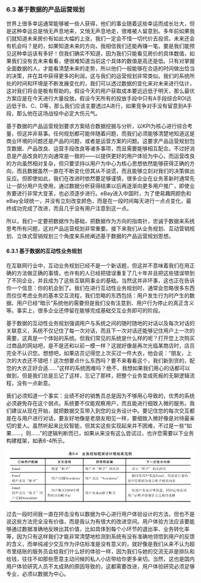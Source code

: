 ### 6.3 基于数据的产品运营规划

世界上很多幸运通常能够被一些人获得，他们的事业随着这些幸运而成长壮大，但是这种幸运总是悄无声息地来，又悄无声息地走，很难被人留意到。多年前如果我们就知道未来房价有如此大幅的上涨，我们一定会不惜一切代价去投资。未来还会有机会吗？是的，如果知道未来的方向，我相信我们还能再赚一笔。要是我们能预见这种幸运该有多好！但我们确实不知道，因为我们只能看见房价的具体数值，如果我们没有去未来看看，便很难知道当前这个具体的数值是高还是低。只有对掌握全面数据的人，才能看清楚未来的走势，所以他们一般能够在合适的时间做出恰当的决策，并在其中获得更多的利润，这与我们的运营规划非常类似。我们的系统所处的时间和环境是不断发展变化的，我们可以透过数据的变化来对未来进行估计，这对我们将会是极有帮助的。假设今天的用户获取成本要远远低于明天，那么最优方案应是在今天进行大量投放。假设今天所有的投放手段中只有A手段综合ROI远远低于B、C、D等，那么我们应该主要透过A进行，如果竞争对手没有留意到A手段，那么他在这场战役中必定大伤元气。

基于数据的产品运营规划要求方案结合数据挖掘与分析，以KPI为核心进行综合考量，但这并非易事。任何规划都可能伴随着问题，而我们必须能够清楚地知道这是商业环境的问题还是产品的问题，或者是运营方案的问题。这要求产品运营规划包含数据、产品改良、运营手段改良等诸多事项，而且需要能够相互配合。不过好消息是产品改良的方向通常是一致的——以提供更好的用户体验为中心，而运营改良的方向虽然相对复杂，但只要坚持以用户为中心为核心思想依然能够获得正确的方向，而且数据虽然一直在不断变化但其从不说谎，而且能够立刻对我们的决策做出反应。但即使如此，我们在改进时依然要足够谨慎，很多企业在业务革新时通常先让一部分用户先使用，通过数据分析获得结果以后再逐渐向更多用户推广，即使业务要进行非常大变革，也必须逐步进行。eBay进入中国时，为了使易趣网颜色和eBay全球统一，并没有立刻改变颜色，而是在一段时间每天进行一点点变化，最终成功完成了改进，而且几乎没有用户注意到这一点。

所以，我们一定要把数据作为基础，把数据作为方向的指南针，忠诚于数据来系统思考所有问题，这对产品运营规划非常重要。接下来我们从业务规划、互动营销规划、立体式营销规划三个角度来系统阐述基于数据的产品运营规划思想。

#### 6.3.1 基于数据的互动性业务规划

在互联网行业中，互动业务规划已经不是一个新话题，但这并不意味着我们在用正确的方法做正确的事情，也许有的人已经把错误重复了几十年并且把这些错误带到了不同企业，并且成为了这些互联网事业的基础。当然这并非坏事，这也正在告诉你一个信息：你的机会到了。我们在进行互动性业务规划时，通常会忽略很多东西而仅仅考虑业务的基本交互流程，我们忽略的东西包括：用户发生行为时产生的数据、用户已经“暗示”系统他的需要但是我们没有注意到、用户行为停止的真正含义等。事实上，很多企业还停留在能够完成基础交互业务即可的阶段。

基于数据的互动性业务规划强调用户与系统之间的随时随地的对话以及每次对话的关联意义，系统不仅记住了每一次对话，而且下一次对话还能够记住用户上一次的需要，这真是一个体贴的系统。但我们常见的系统是什么样的呢？打开您上次购买过商品的网站吧，是不是还和以前一模一样？这就好像是再次光临某商店时，店员完全不认识您。想想吧，如果店员记得您上次买过一件大衣，他会说：“朋友，上次的大衣还不错吧！这次想要点什么东西吗？要不来看看这个，我们新到货的，配您的大衣正好合适……”这样的系统困难吗？绝不，我想如果我们用心的话都可以做到，但是我们总是忘记了这样，忘记了那样，把整个业务变成死板的无聊逻辑流程，没有一点新意。

我们必须知道一个事实：业绩不好的销售员总是因为不够用心导致的，优秀的系统必须避免存在这个弱点。系统要不仅能观察用户，而且能进行细致入微的服务。我们建议从现在开始，就把数据交互带入到您的业务设计中。要记住您的每次交互都是在与用户进行对话，要友好地像是老朋友相见一样，要细致入微好像是对待最亲切的爱人。虽然听起来比较智能，但其实这些实现起来并不困难，不过是一些“如果……，则……”的逻辑判断而已，如果从来没有这么尝试过，也许您需要以下业务构建框架，如表6-4所示。

![](images/image01387_jpeg)

过去一段时间我一直在抨击没有以数据为中心进行用户体验设计的方法，但也不是说这些方法完全没有价值，而是我认为有很大的改进空间。用户体验方法应该要能够通过数据准确地反映出其价值，比如具体到每个小环节的退出率、业务转化率等，因为只有这样我们才能非常清楚地检测到系统有没有准确地领悟到用户的反馈的含义，而单纯减少交互作为评估标准是没有意义的，就好像是我们从来不认为超市里结账的服务员会给我们什么好的体验一样，因为我们与她的交流无非是排队和给钱，往往不如那些愿意主动问候的私人小店带给你更多亲切。当然，这也是国内用户体验研究人员不太成熟的原因导致的，这都需要改进，用户体验研究必须足够专业，必须以数据为中心。
